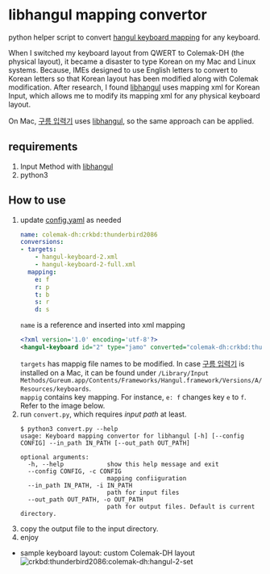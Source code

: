 # libhangul mapping convertor
python helper script to convert [hangul keyboard mapping](https://github.com/libhangul/libhangul/tree/main/data/keyboards) for any keyboard.

When I switched my keyboard layout from QWERT to Colemak-DH (the physical layout), it became a disaster to type Korean on my Mac and Linux systems.
Because, IMEs designed to use English letters to convert to Korean letters so that Korean layout has been modified along with Colemak modification.
After research, I found [libhangul](https://github.com/libhangul/libhangul) uses mapping xml for Korean Input, which allows me to modify its
mapping xml for any physical keyboard layout.

On Mac, [구름 입력기](https://github.com/gureum/gureum) uses [libhangul](https://github.com/libhangul/libhangul), so the same approach can be applied.

## requirements
1. Input Method with [libhangul](https://github.com/libhangul/libhangul)
1. python3

## How to use
1. update [config.yaml](config.yaml) as needed
   ```yaml
   name: colemak-dh:crkbd:thunderbird2086
   conversions:
   - targets:
       - hangul-keyboard-2.xml
       - hangul-keyboard-2-full.xml
     mapping:
       e: f
       r: p
       t: b
       s: r
       d: s
   ```
   `name` is a reference and inserted into xml mapping
   ```xml
   <?xml version='1.0' encoding='utf-8'?>
   <hangul-keyboard id="2" type="jamo" converted="colemak-dh:crkbd:thunderbird2086">
   ```
   `targets` has mappig file names to be modified. In case [구름 입력기](https://github.com/gureum/gureum) is installed on a Mac, 
   it can be found under `/Library/Input Methods/Gureum.app/Contents/Frameworks/Hangul.framework/Versions/A/Resources/keyboards`.<br>
   `mappig` contains key mapping.  For instance, `e: f` changes key `e` to `f`.  Refer to the image below.
1. run `convert.py`, which requires _input path_ at least.
   ```shell
   $ python3 convert.py --help
   usage: Keyboard mapping convertor for libhangul [-h] [--config CONFIG] --in_path IN_PATH [--out_path OUT_PATH]
   
   optional arguments:
     -h, --help            show this help message and exit
     --config CONFIG, -c CONFIG
                           mapping confiiguration
     --in_path IN_PATH, -i IN_PATH
                           path for input files
     --out_path OUT_PATH, -o OUT_PATH
                           path for output files. Default is current directory.
   ```
 1. copy the output file to the input directory.
 1. enjoy
 
 * sample keyboard layout: custom Colemak-DH layout
   ![crkbd:thunderbird2086:colemak-dh:hangul-2-set](https://i.imgur.com/m52dZk0.png)
